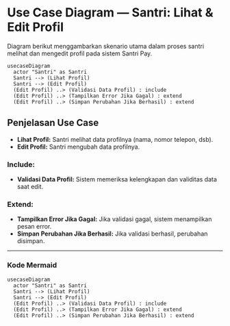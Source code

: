  # Use Case Diagram — Santri: Lihat & Edit Profil

Diagram berikut menggambarkan skenario utama dalam proses santri melihat dan mengedit profil pada sistem Santri Pay.

```mermaid
usecaseDiagram
  actor "Santri" as Santri
  Santri --> (Lihat Profil)
  Santri --> (Edit Profil)
  (Edit Profil) ..> (Validasi Data Profil) : include
  (Edit Profil) ..> (Tampilkan Error Jika Gagal) : extend
  (Edit Profil) ..> (Simpan Perubahan Jika Berhasil) : extend
```

## Penjelasan Use Case
- **Lihat Profil:** Santri melihat data profilnya (nama, nomor telepon, dsb).
- **Edit Profil:** Santri mengubah data profilnya.

### Include:
- **Validasi Data Profil:** Sistem memeriksa kelengkapan dan validitas data saat edit.

### Extend:
- **Tampilkan Error Jika Gagal:** Jika validasi gagal, sistem menampilkan pesan error.
- **Simpan Perubahan Jika Berhasil:** Jika validasi berhasil, perubahan disimpan.

---

### Kode Mermaid
```mermaid
usecaseDiagram
  actor "Santri" as Santri
  Santri --> (Lihat Profil)
  Santri --> (Edit Profil)
  (Edit Profil) ..> (Validasi Data Profil) : include
  (Edit Profil) ..> (Tampilkan Error Jika Gagal) : extend
  (Edit Profil) ..> (Simpan Perubahan Jika Berhasil) : extend
```
